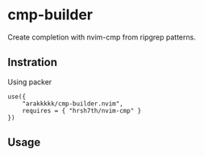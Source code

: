 # cmp-builder
Create completion with nvim-cmp from ripgrep patterns.

## Instration
Using packer
```
use({
	"arakkkkk/cmp-builder.nvim",
	requires = { "hrsh7th/nvim-cmp" }
})
```

## Usage


